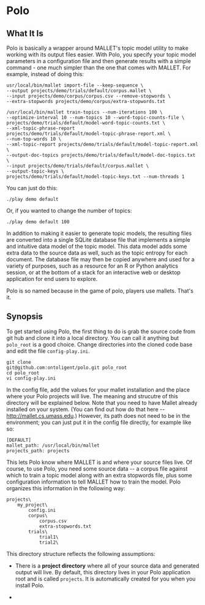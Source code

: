 # Polo

## What It Is

Polo is basically a wrapper around MALLET's topic model utility to
make working with its output files easier. With Polo, you specify your
topic model parameters in a configuration file and then generate
results with a simple command - one much simpler than the one that
comes with MALLET. For example, instead of doing this:

```
usr/local/bin/mallet import-file --keep-sequence \
--output projects/demo/trials/default/corpus.mallet \
--input projects/demo/corpus/corpus.csv --remove-stopwords \
--extra-stopwords projects/demo/corpus/extra-stopwords.txt

/usr/local/bin/mallet train-topics --num-iterations 100 \
--optimize-interval 10 --num-topics 10 --word-topic-counts-file \ 
projects/demo/trials/default/model-word-topic-counts.txt \
--xml-topic-phrase-report
projects/demo/trials/default/model-topic-phrase-report.xml \
--num-top-words 10 \
--xml-topic-report projects/demo/trials/default/model-topic-report.xml \
--output-doc-topics projects/demo/trials/default/model-doc-topics.txt \
--input projects/demo/trials/default/corpus.mallet \
--output-topic-keys \
projects/demo/trials/default/model-topic-keys.txt --num-threads 1
```

You can just do this:

```
./play demo default
```

Or, if you wanted to change the number of topics:

```
./play demo default 100
```

In addition to making it easier to generate topic models, the
resulting files are converted into a single SQLite database file that
implements a simple and intuitive data model of the topic model. This
data model adds some extra data to the source data as well, such as
the topic entropy for each document. The database file may then be
copied anywhere and used for a variety of purposes, such as a resource
for an R or Python analytics session, or at the bottom of a stack for
an interactive web or desktop application for end users to explore.

Polo is so named because in the game of polo, players use
mallets. That's it.

## Synopsis

To get started using Polo, the first thing to do is grab the source
code from git hub and clone it into a local directory. You can call it
anything but `polo_root` is a good choice. Change directories into the
cloned code base and edit the file `config-play.ini`.

```
git clone
git@github.com:ontoligent/polo.git polo_root
cd polo_root
vi config-play.ini
```

In the config file, add the values for your mallet installation and
the place where your Polo projects will live. The meaning and
strucutre of this directory will be explained below. Note that you
need to have Mallet already installed on your system. (You can find
out how do that here -- http://mallet.cs.umass.edu.) However, its path
does not need to be in the environment; you can just put it in the
config file directly, for example like so:

```
[DEFAULT]
mallet_path: /usr/local/bin/mallet
projects_path: projects
```

This lets Polo know where MALLET is and where your source files
live. Of course, to use Polo, you need some source data -- a corpus
file against which to train a topic model along with an extra
stopwords file, plus some configuration information to tell MALLET how
to train the model. Polo organizes this information in the following
way:

```
projects\
	my_project\
		config.ini
		corpus\
			corpus.csv
			extra-stopwords.txt
		trials\
			trial1\
			trial2\
```
This directory structure reflects the following assumptions:

* There is a **project directory** where all of your source data and
  generated output will live. By default, this directory lives in your
  Polo application root and is called `projects`. It is automatically
  created for you when you install Polo.

*  
